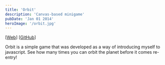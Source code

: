 ```yaml
---
title: 'Orbit'
description: 'Canvas-based minigame'
pubDate: 'Jan 01 2014'
heroImage: '/orbit.jpg'
---
```


\[[Web](./orbit)\] \[[GitHub](https://github.com/apardee/OrbitGame)\]

Orbit is a simple game that was developed as a way of introducing myself to javascript. See how many times you can orbit the planet before it comes re-entry!
